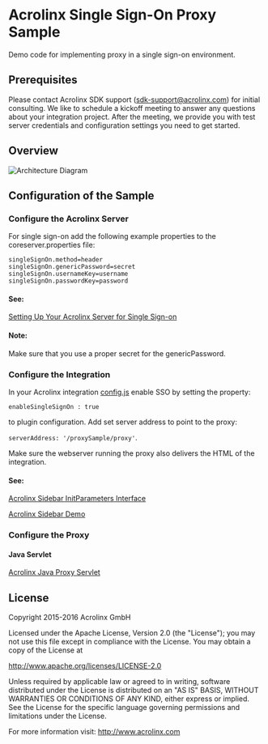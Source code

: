 # Acrolinx Single Sign-On Proxy Sample

Demo code for implementing proxy in a single sign-on environment.

## Prerequisites

Please contact Acrolinx SDK support (sdk-support@acrolinx.com) for initial consulting. 
We like to schedule a kickoff meeting to answer any questions about your integration project. 
After the meeting, we provide you with test server credentials and configuration settings you need to get started.

## Overview

![Architecture Diagram](https://writers.acrolinx.com/images/sidebarArchitectureDiagram.png)

## Configuration of the Sample

### Configure the Acrolinx Server

For single sign-on add the following example properties to the coreserver.properties file:

```
singleSignOn.method=header
singleSignOn.genericPassword=secret
singleSignOn.usernameKey=username
singleSignOn.passwordKey=password
```

#### See:

[Setting Up Your Acrolinx Server for Single Sign-on](https://support.acrolinx.com/hc/en-us/articles/207827495-Setting-Up-Your-Acrolinx-Server-for-Single-Sign-on)

#### Note:

Make sure that you use a proper secret for the genericPassword.

### Configure the Integration

In your Acrolinx integration [config.js](https://github.com/acrolinx/acrolinx-sidebar-demo/blob/master/samples/config.js) enable SSO by setting the property: 

`enableSingleSignOn : true`

to plugin configuration. Add set server address to point to the proxy:

`serverAddress: '/proxySample/proxy'`.

Make sure the webserver running the proxy also delivers the HTML of the integration. 

#### See:

[Acrolinx Sidebar InitParameters Interface](https://cdn.rawgit.com/acrolinx/acrolinx-sidebar-demo/master/doc/pluginDoc/interfaces/_plugin_interfaces_.initparameters.html#enablesinglesignon)

[Acrolinx Sidebar Demo](https://github.com/acrolinx/acrolinx-sidebar-demo)

### Configure the Proxy

#### Java Servlet

[Acrolinx Java Proxy Servlet](java/servlet/README.md)

## License

Copyright 2015-2016 Acrolinx GmbH

Licensed under the Apache License, Version 2.0 (the "License");
you may not use this file except in compliance with the License.
You may obtain a copy of the License at

http://www.apache.org/licenses/LICENSE-2.0

Unless required by applicable law or agreed to in writing, software
distributed under the License is distributed on an "AS IS" BASIS,
WITHOUT WARRANTIES OR CONDITIONS OF ANY KIND, either express or implied.
See the License for the specific language governing permissions and
limitations under the License.

For more information visit: http://www.acrolinx.com

